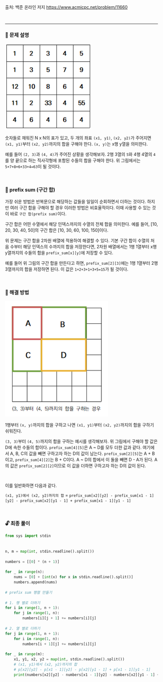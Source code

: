 출처: 백준 온라인 저지
https://www.acmicpc.net/problem/11660

<br>

___

### 📃 문제 설명


![](../algorithm.assets/pyo.png)

숫자들로 채워진 N x N의 표가 있고, 두 개의 좌표 `(x1, y1)`, `(x2, y2)`가 주어지면 `(x1, y1)`부터 `(x2, y2)`까지의 합을 구해야 한다. `(x, y)`는 x행 y열을 의미한다.

예를 들어 `(2, 3)`과 `(4, 4)`가 주어진 상황을 생각해보자. 2행 3열의 `5`와 4행 4열의 `4`를 양 끝으로 하는 직사각형에 포함된 수들의 합을 구해야 한다. 위 그림에서는 `5+7+8+6+33+4=63`이 될 것이다.

<br>

### 🔎 prefix sum (구간 합)

가장 쉬운 방법은 반복문으로 해당하는 값들을 일일이 순회하면서 더하는 것이다. 하지만 여러 구간 합을 구해야 할 경우 이러한 방법은 비효율적이다. 이때 사용할 수 있는 것이 바로 `구간 합(prefix sum)`이다.

구간 합은 어떤 수열에서 해당 인덱스까지의 수열의 전체 합을 의미한다.
예를 들어, [10, 20, 30, 40, 50]의 구간 합은 [10, 30, 60, 100, 150]이다.

위 문제는 구간 합을 2차원 배열에 적용하여 해결할 수 있다. 기본 구간 합이 수열의 처음 수부터 해당 인덱스의 수까지의 합을 저장한다면, 2차원 배열에서는 1행 1열부터 x행 y열까지의 수들의 합을 `prefix_sum[x][y]`에 저장할 수 있다.

예를 들어 위 그림의 구간 합을 만든다고 하면, `prefix_sum[2][3]`에는 1행 1열부터 2행 3열까지의 합을 저장하면 된다. 이 값은 `1+2+3+1+3+5=15`가 될 것이다.

<br>

### 🔑 해결 방법

![](../algorithm.assets/prefix_sum.png)

1행부터 `(x, y)`까지의 합을 구하고 나면 `(x1, y1)`부터 `(x2, y2)`까지의 합을 구하기 쉬워진다. 

`(3, 3)`부터 `(4, 5)`까지의 합을 구하는 예시를 생각해보자. 위 그림에서 구해야 할 값은 D에 속한 수들의 합이다. `prefix_sum[4][5]`은 A ~ D를 모두 더한 값과 같다. 여기에서 A, B, C의 값을 빼면 구하고자 하는 D의 값이 남는다. `prefix_sum[2][5]`는 A + B이고, `prefix_sum[4][2]`는 B + C이다. A ~ D의 합에서 이 둘을 빼면 D - A가 된다. A의 값은 `prefix_sum[2][2]`이므로 이 값을 더하면 구하고자 하는 D의 값이 된다.

<br>

이를 일반화하면 다음과 같다.

`(x1, y1)에서 (x2, y2)까지의 합` = `prefix_sum[x2][y2] - prefix_sum[x1 - 1][y2] - prefix_sum[x2][y1 - 1] + prefix_sum[x1 - 1][y1 - 1]`

<br>

### 🔓 최종 풀이

```python
from sys import stdin


n, m = map(int, stdin.readline().split())

numbers = [[0] * (n + 1)]

for _ in range(n):
    nums = [0] + [int(x) for x in stdin.readline().split()]
    numbers.append(nums)

# prefix sum 행렬 만들기

# 1. 행 별로 더하기
for i in range(1, n + 1):
    for j in range(1, n):
        numbers[i][j + 1] += numbers[i][j]

# 2. 열 별로 더하기
for j in range(1, n + 1):
    for i in range(1, n):
        numbers[i + 1][j] += numbers[i][j]

for _ in range(m):
    x1, y1, x2, y2 = map(int, stdin.readline().split())
    # (x1, y1)에서 (x2, y2)까지의 합
    # p[x2][y2] - p[x1 - 1][y2] - p[x2][y1 - 1] + p[x1 - 1][y1 - 1]
    print(numbers[x2][y2] - numbers[x1 - 1][y2] - numbers[x2][y1 - 1] + numbers[x1 - 1][y1 - 1])
```